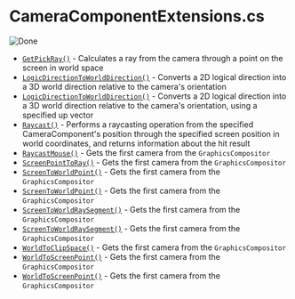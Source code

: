 # CameraComponentExtensions.cs

![Done](https://img.shields.io/badge/status-done-green)

- [`GetPickRay()`](xref:Stride.CommunityToolkit.Engine.CameraComponentExtensions.GetPickRay(Stride.Engine.CameraComponent,Stride.Core.Mathematics.Vector2)) - Calculates a ray from the camera through a point on the screen in world space
- [`LogicDirectionToWorldDirection()`](xref:Stride.CommunityToolkit.Engine.CameraComponentExtensions.LogicDirectionToWorldDirection(Stride.Engine.CameraComponent,Stride.Core.Mathematics.Vector2)) - Converts a 2D logical direction into a 3D world direction relative to the camera's orientation
- [`LogicDirectionToWorldDirection()`](xref:Stride.CommunityToolkit.Engine.CameraComponentExtensions.LogicDirectionToWorldDirection(Stride.Engine.CameraComponent,Stride.Core.Mathematics.Vector2,Stride.Core.Mathematics.Vector3)) - Converts a 2D logical direction into a 3D world direction relative to the camera's orientation, using a specified up vector
- [`Raycast()`](xref:Stride.CommunityToolkit.Engine.CameraComponentExtensions.Raycast(Stride.Engine.CameraComponent,Stride.Engine.ScriptComponent,Stride.Core.Mathematics.Vector2,Stride.Physics.CollisionFilterGroups,Stride.Physics.CollisionFilterGroupFlags)) - Performs a raycasting operation from the specified CameraComponent's position through the specified screen position in world coordinates, and returns information about the hit result
- [`RaycastMouse()`](xref:Stride.CommunityToolkit.Engine.ScriptComponentExtensions.GetFirstCamera(Stride.Engine.ScriptComponent)) - Gets the first camera from the `GraphicsCompositor`
- [`ScreenPointToRay()`](xref:Stride.CommunityToolkit.Engine.ScriptComponentExtensions.GetFirstCamera(Stride.Engine.ScriptComponent)) - Gets the first camera from the `GraphicsCompositor`
- [`ScreenToWorldPoint()`](xref:Stride.CommunityToolkit.Engine.ScriptComponentExtensions.GetFirstCamera(Stride.Engine.ScriptComponent)) - Gets the first camera from the `GraphicsCompositor`
- [`ScreenToWorldPoint()`](xref:Stride.CommunityToolkit.Engine.ScriptComponentExtensions.GetFirstCamera(Stride.Engine.ScriptComponent)) - Gets the first camera from the `GraphicsCompositor`
- [`ScreenToWorldRaySegment()`](xref:Stride.CommunityToolkit.Engine.ScriptComponentExtensions.GetFirstCamera(Stride.Engine.ScriptComponent)) - Gets the first camera from the `GraphicsCompositor`
- [`ScreenToWorldRaySegment()`](xref:Stride.CommunityToolkit.Engine.ScriptComponentExtensions.GetFirstCamera(Stride.Engine.ScriptComponent)) - Gets the first camera from the `GraphicsCompositor`
- [`WorldToClipSpace()`](xref:Stride.CommunityToolkit.Engine.ScriptComponentExtensions.GetFirstCamera(Stride.Engine.ScriptComponent)) - Gets the first camera from the `GraphicsCompositor`
- [`WorldToScreenPoint()`](xref:Stride.CommunityToolkit.Engine.ScriptComponentExtensions.GetFirstCamera(Stride.Engine.ScriptComponent)) - Gets the first camera from the `GraphicsCompositor`
- [`WorldToScreenPoint()`](xref:Stride.CommunityToolkit.Engine.ScriptComponentExtensions.GetFirstCamera(Stride.Engine.ScriptComponent)) - Gets the first camera from the `GraphicsCompositor`